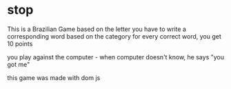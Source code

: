 # stop

This is a Brazilian Game based on the letter you have to write a corresponding word based on the category for every correct word, you get 10 points

you play against the computer - when computer doesn't know, he says "you got me"

this game was made with dom js
